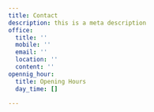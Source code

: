 ```yaml
---
title: Contact
description: this is a meta description
office:
  title: ''
  mobile: ''
  email: ''
  location: ''
  content: ''
opennig_hour:
  title: Opening Hours
  day_time: []

---
```

